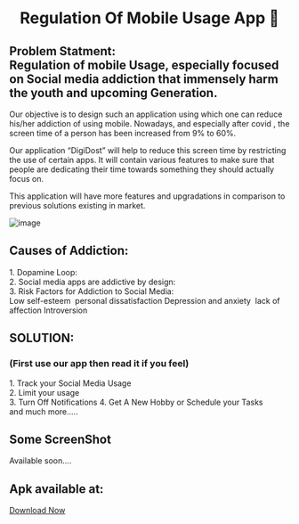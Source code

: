 <h1 align="center"> Regulation Of Mobile Usage App  👋 </h1>

<h2> Problem Statment:  <br>
  Regulation of mobile Usage, especially focused on Social media addiction that immensely harm the youth and upcoming Generation.</h2>

Our objective is to design such an application using which one can reduce his/her addiction of using mobile. Nowadays, and especially after covid , the screen time of a person has been increased from 9% to 60%. 

Our application “DigiDost” will help to reduce this screen time by restricting the use of certain apps. It will contain various features to make sure that people are dedicating their time towards something they should actually focus on.

This application will have more features and upgradations in comparison to previous solutions existing in market.


 ![image](https://github.com/Dev-hunt/StatsProject/assets/79158208/be8be3cf-23dc-41a8-b413-68ed7db3b6c5) 

<h2>Causes of Addiction: </h2>
1. Dopamine Loop:  </br>
2. Social media apps are addictive by design:  </br>
3. Risk Factors for Addiction to Social Media:  </br>
Low self-esteem  
personal dissatisfaction
Depression and anxiety 
lack of affection
Introversion

<h2> SOLUTION: </h2>
<h3> (First use our app then read it if you feel)</h3>
1. Track your Social Media Usage </br>
2. Limit your usage   </br>
3. Turn Off Notifications
4. Get A New Hobby or Schedule your Tasks </br>
and much more.....


<h2>Some ScreenShot</h2>
Available soon....

<h2>Apk available at:</h2>
<!-- https://drive.google.com/file/d/1UdCl4nHxspFbt4-Ycfb9msIPE4r2eKlt/view?usp=sharing -->

<a href="https://drive.google.com/file/d/1UdCl4nHxspFbt4-Ycfb9msIPE4r2eKlt/view?usp=sharing" class="button pill">Download Now</a>
